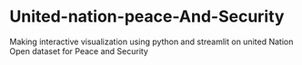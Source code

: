 # United-nation-peace-And-Security
Making interactive visualization using python and streamlit on united Nation Open dataset for Peace and Security
